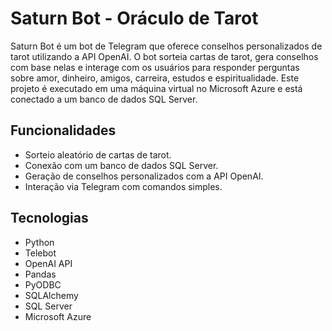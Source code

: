 # Saturn Bot - Oráculo de Tarot

Saturn Bot é um bot de Telegram que oferece conselhos personalizados de tarot utilizando a API OpenAI. O bot sorteia cartas de tarot, gera conselhos com base nelas e interage com os usuários para responder perguntas sobre amor, dinheiro, amigos, carreira, estudos e espiritualidade. Este projeto é executado em uma máquina virtual no Microsoft Azure e está conectado a um banco de dados SQL Server.

## Funcionalidades

- Sorteio aleatório de cartas de tarot.
- Conexão com um banco de dados SQL Server.
- Geração de conselhos personalizados com a API OpenAI.
- Interação via Telegram com comandos simples.

## Tecnologias

- Python
- Telebot
- OpenAI API
- Pandas
- PyODBC
- SQLAlchemy
- SQL Server
- Microsoft Azure
